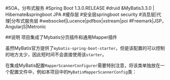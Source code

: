 
#SOA，分布式服务
#Spring Boot 1.3.0.RELEASE
#druid &MyBatis3.3.0  | Hibernate&springboot JPA
#缓存层
#安全层springboot security
#消息层|代理|分布式服务层
#websocket|Lucence|pdfbox|xstream|poi
#Freemark|JSP，AngularjS|Metronic

##说明
项目集成了Mybatis分页插件和通用Mapper插件

虽然MyBatis官方提供了`mybatis-spring-boot-starter`，但是该配置的可以控制的地方太少，因此短时间不会直接使用该`starter`。

在集成MyBatis配置`MapperScannerConfigurer`需要特别注意，将该类单独放在一个配置文件中，例如本项目中的`MyBatisMapperScannerConfig`类：


